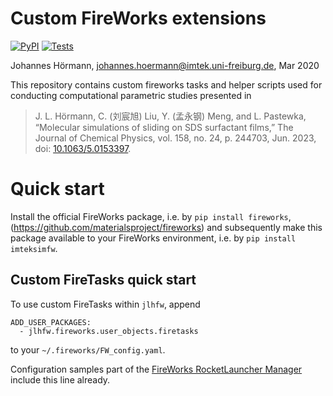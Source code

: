 # Custom FireWorks extensions

[![PyPI](https://img.shields.io/pypi/v/imteksimfw)](https://pypi.org/project/imteksimfw/) [![Tests](https://img.shields.io/github/actions/workflow/status/jotelha/jlhfw/test.yml?branch=main)](
[https://github.com/IMTEK-Simulation/imteksimfw/actions?query=workflow%3Atest](https://github.com/jotelha/jlhfw/actions/workflows/test.yml))

Johannes Hörmann, johannes.hoermann@imtek.uni-freiburg.de, Mar 2020


This repository contains custom fireworks tasks and helper scripts used for conducting computational parametric studies presented in 

> J. L. Hörmann, C. (刘宸旭) Liu, Y. (孟永钢) Meng, and L. Pastewka, “Molecular simulations of sliding on SDS surfactant films,” The Journal of Chemical Physics, vol. 158, no. 24, p. 244703, Jun. 2023, doi: [10.1063/5.0153397](https://doi.org/10.1063/5.0153397).

# Quick start

Install the official FireWorks package, i.e. by `pip install fireworks`,
(https://github.com/materialsproject/fireworks) and subsequently make this
package available to your FireWorks environment, i.e. by
`pip install imteksimfw`.

## Custom FireTasks quick start

To use custom FireTasks within `jlhfw`, append

    ADD_USER_PACKAGES:
      - jlhfw.fireworks.user_objects.firetasks

to your `~/.fireworks/FW_config.yaml`.

Configuration samples part of the [FireWorks RocketLauncher Manager](https://github.com/jotelha/fwrlm)
include this line already.
